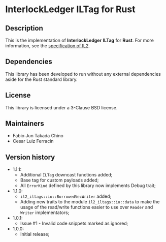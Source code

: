 # InterlockLedger ILTag for Rust

## Description

This is the implementation of **InterlockLedger** **ILTag** for **Rust**. For more information, see
the [specification of IL2](https://github.com/interlockledger/specification/tree/master).

## Dependencies

This library has been developed to run without any external dependencies aside for the
Rust standard library.

## License

This library is licensed under a 3-Clause BSD license.

## Maintainers

- Fabio Jun Takada Chino
- Cesar Luiz Ferracin

## Version history

- 1.1.1:
    - Additional `ILTag` downcast functions added;
    - Base tag for custom payloads added;
    - All `ErrorKind` defined by this library now implements Debug trait;
- 1.1.0:
    - `il2_iltags::io::BorrowedVecWriter` added;
    - Adding new traits to the module `il2_iltags::io::data` to make the usage of
      the read/write functions easier to use over `Reader` and `Writer` implementators;
- 1.0.1:
    - Issue #1 - Invalid code snippets marked as ignored;
- 1.0.0:
    - Initial release;
